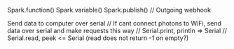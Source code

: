Spark.function()
Spark.variable()
Spark.publish() // Outgoing webhook

Send data to computer over serial
// If cant connect photons to WiFi, send data over serial and make requests this way
// Serial.print, println => Serial
// Serial.read, peek <= Serial  (read does not return -1 on empty?)